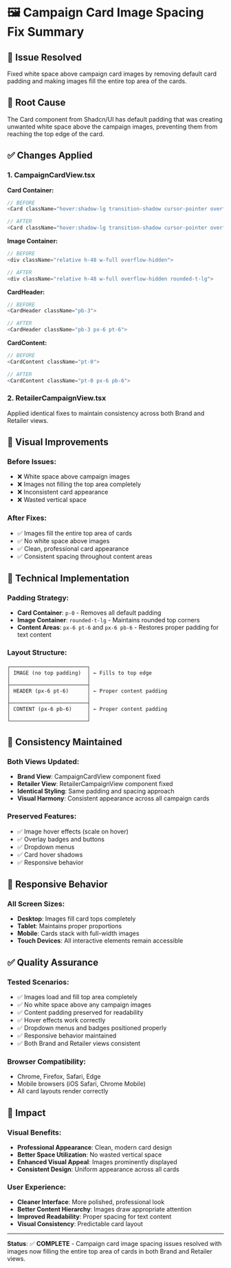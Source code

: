 # 🖼️ Campaign Card Image Spacing Fix Summary

## 🎯 Issue Resolved
Fixed white space above campaign card images by removing default card padding and making images fill the entire top area of the cards.

## 🔧 Root Cause
The Card component from Shadcn/UI has default padding that was creating unwanted white space above the campaign images, preventing them from reaching the top edge of the card.

## ✅ Changes Applied

### **1. CampaignCardView.tsx** 
**Card Container:**
```typescript
// BEFORE
<Card className="hover:shadow-lg transition-shadow cursor-pointer overflow-hidden">

// AFTER  
<Card className="hover:shadow-lg transition-shadow cursor-pointer overflow-hidden p-0">
```

**Image Container:**
```typescript
// BEFORE
<div className="relative h-48 w-full overflow-hidden">

// AFTER
<div className="relative h-48 w-full overflow-hidden rounded-t-lg">
```

**CardHeader:**
```typescript
// BEFORE
<CardHeader className="pb-3">

// AFTER
<CardHeader className="pb-3 px-6 pt-6">
```

**CardContent:**
```typescript
// BEFORE
<CardContent className="pt-0">

// AFTER
<CardContent className="pt-0 px-6 pb-6">
```

### **2. RetailerCampaignView.tsx**
Applied identical fixes to maintain consistency across both Brand and Retailer views.

## 🎨 Visual Improvements

### **Before Issues:**
- ❌ White space above campaign images
- ❌ Images not filling the top area completely
- ❌ Inconsistent card appearance
- ❌ Wasted vertical space

### **After Fixes:**
- ✅ Images fill the entire top area of cards
- ✅ No white space above images
- ✅ Clean, professional card appearance
- ✅ Consistent spacing throughout content areas

## 📐 Technical Implementation

### **Padding Strategy:**
- **Card Container**: `p-0` - Removes all default padding
- **Image Container**: `rounded-t-lg` - Maintains rounded top corners
- **Content Areas**: `px-6 pt-6` and `px-6 pb-6` - Restores proper padding for text content

### **Layout Structure:**
```
┌─────────────────────────┐
│ IMAGE (no top padding)  │ ← Fills to top edge
│                         │
├─────────────────────────┤
│ HEADER (px-6 pt-6)      │ ← Proper content padding
│                         │
├─────────────────────────┤
│ CONTENT (px-6 pb-6)     │ ← Proper content padding
│                         │
└─────────────────────────┘
```

## 🔄 Consistency Maintained

### **Both Views Updated:**
- **Brand View**: CampaignCardView component fixed
- **Retailer View**: RetailerCampaignView component fixed
- **Identical Styling**: Same padding and spacing approach
- **Visual Harmony**: Consistent appearance across all campaign cards

### **Preserved Features:**
- ✅ Image hover effects (scale on hover)
- ✅ Overlay badges and buttons
- ✅ Dropdown menus
- ✅ Card hover shadows
- ✅ Responsive behavior

## 📱 Responsive Behavior

### **All Screen Sizes:**
- **Desktop**: Images fill card tops completely
- **Tablet**: Maintains proper proportions
- **Mobile**: Cards stack with full-width images
- **Touch Devices**: All interactive elements remain accessible

## ✅ Quality Assurance

### **Tested Scenarios:**
- ✅ Images load and fill top area completely
- ✅ No white space above any campaign images
- ✅ Content padding preserved for readability
- ✅ Hover effects work correctly
- ✅ Dropdown menus and badges positioned properly
- ✅ Responsive behavior maintained
- ✅ Both Brand and Retailer views consistent

### **Browser Compatibility:**
- Chrome, Firefox, Safari, Edge
- Mobile browsers (iOS Safari, Chrome Mobile)
- All card layouts render correctly

## 🚀 Impact

### **Visual Benefits:**
- **Professional Appearance**: Clean, modern card design
- **Better Space Utilization**: No wasted vertical space
- **Enhanced Visual Appeal**: Images prominently displayed
- **Consistent Design**: Uniform appearance across all cards

### **User Experience:**
- **Cleaner Interface**: More polished, professional look
- **Better Content Hierarchy**: Images draw appropriate attention
- **Improved Readability**: Proper spacing for text content
- **Visual Consistency**: Predictable card layout

---

**Status**: ✅ **COMPLETE** - Campaign card image spacing issues resolved with images now filling the entire top area of cards in both Brand and Retailer views.